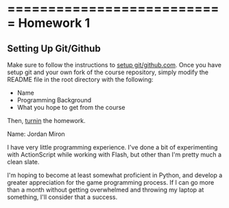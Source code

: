 ===========================
Homework 1
===========================
Setting Up Git/Github
---------------------------

Make sure to follow the instructions to [setup git/github.com](https://github.com/HampshireCS/CS112-Spring2012/wiki/Instructions).  Once you have setup git and your own fork of the course repository, simply modify the README file in the root directory with the following:

 * Name
 * Programming Background
 * What you hope to get from the course

Then, [turnin](https://github.com/HampshireCS/CS112-Spring2012/wiki/Instructions-Turnin) the homework.



Name: Jordan Miron

I have very little programming experience. I've done a bit of experimenting with ActionScript while working with Flash, but other than I'm pretty much a clean slate.

I'm hoping to become at least somewhat proficient in Python, and develop a greater appreciation for the game programming process. If I can go more than a month without getting overwhelmed and throwing my laptop at something, I'll consider that a success.